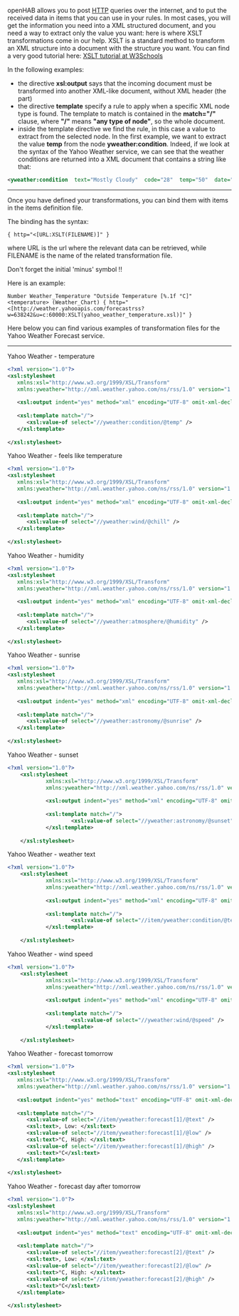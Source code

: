 openHAB allows you to post [HTTP](Http-Binding) queries over the internet, and to put the received data in items that you can use in your rules.
In most cases, you will get the information you need into a XML structured document, and you need a way to extract only the value you want: here is where XSLT transformations come in our help.
XSLT is a standard method to transform an XML structure into a document with the structure you want. You can find a very good tutorial here: [XSLT tutorial at W3Schools](http://www.w3schools.com/xsl/default.asp)

In the following examples:
*  the directive **xsl:output** says that the incoming document must be transformed into another XML-like document, without XML header (the _<?xml...?>_ part)
* the directive **template** specify a rule to apply when a specific XML node type is found. The template to match is contained in the **match="/"** clause, where **"/"** means **"any type of node"**, so the whole document.
* inside the template directive we find the rule, in this case a value to extract from the selected node. In the first example, we want to extract the value **temp** from the node **yweather:condition**. Indeed, if we look at the syntax of the Yahoo Weather service, we can see that the weather conditions are returned into a XML document that contains a string like that:
```xml
<yweather:condition  text="Mostly Cloudy"  code="28"  temp="50"  date="Fri, 18 Dec 2009 9:38 am PST" />
```

***
Once you have defined your transformations, you can bind them with items in the items definition file.

The binding has the syntax:

```
{ http="<[URL:XSLT(FILENAME)]" }
```

where URL is the url where the relevant data can be retrieved, while FILENAME is the name of the related transformation file.

Don't forget the initial 'minus' symbol !!

Here is an example:

```
Number Weather_Temperature "Outside Temperature [%.1f °C]" <temperature> (Weather_Chart) { http="<[http://weather.yahooapis.com/forecastrss?w=638242&u=c:60000:XSLT(yahoo_weather_temperature.xsl)]" } 
```

Here below you can find various examples of transformation files for the Yahoo Weather Forecast service.

***

Yahoo Weather - temperature 
```xml
<?xml version="1.0"?>
<xsl:stylesheet 
   xmlns:xsl="http://www.w3.org/1999/XSL/Transform"
   xmlns:yweather="http://xml.weather.yahoo.com/ns/rss/1.0" version="1.0">
    
   <xsl:output indent="yes" method="xml" encoding="UTF-8" omit-xml-declaration="yes" />
    
   <xsl:template match="/">
      <xsl:value-of select="//yweather:condition/@temp" /> 
   </xsl:template>
    
</xsl:stylesheet>
```

Yahoo Weather - feels like temperature
```xml
<?xml version="1.0"?>
<xsl:stylesheet 
   xmlns:xsl="http://www.w3.org/1999/XSL/Transform"
   xmlns:yweather="http://xml.weather.yahoo.com/ns/rss/1.0" version="1.0">
    
   <xsl:output indent="yes" method="xml" encoding="UTF-8" omit-xml-declaration="yes" />
    
   <xsl:template match="/">
      <xsl:value-of select="//yweather:wind/@chill" /> 
   </xsl:template>  
    
</xsl:stylesheet>
```

Yahoo Weather - humidity
```xml
<?xml version="1.0"?>
<xsl:stylesheet 
   xmlns:xsl="http://www.w3.org/1999/XSL/Transform"
   xmlns:yweather="http://xml.weather.yahoo.com/ns/rss/1.0" version="1.0">
    
   <xsl:output indent="yes" method="xml" encoding="UTF-8" omit-xml-declaration="yes" />
    
   <xsl:template match="/">
      <xsl:value-of select="//yweather:atmosphere/@humidity" />
   </xsl:template>
    
</xsl:stylesheet>
```

Yahoo Weather - sunrise
```xml
<?xml version="1.0"?>
<xsl:stylesheet 
   xmlns:xsl="http://www.w3.org/1999/XSL/Transform"
   xmlns:yweather="http://xml.weather.yahoo.com/ns/rss/1.0" version="1.0">
    
   <xsl:output indent="yes" method="xml" encoding="UTF-8" omit-xml-declaration="yes" />
    
   <xsl:template match="/">
      <xsl:value-of select="//yweather:astronomy/@sunrise" />
   </xsl:template>
    
</xsl:stylesheet>
```

Yahoo Weather - sunset
```xml
<?xml version="1.0"?>
    <xsl:stylesheet 
            xmlns:xsl="http://www.w3.org/1999/XSL/Transform"
            xmlns:yweather="http://xml.weather.yahoo.com/ns/rss/1.0" version="1.0">
    
            <xsl:output indent="yes" method="xml" encoding="UTF-8" omit-xml-declaration="yes" />
    
            <xsl:template match="/">
                    <xsl:value-of select="//yweather:astronomy/@sunset" />
            </xsl:template>
    
    </xsl:stylesheet>
```

Yahoo Weather - weather text
```xml
<?xml version="1.0"?>
    <xsl:stylesheet 
            xmlns:xsl="http://www.w3.org/1999/XSL/Transform"
            xmlns:yweather="http://xml.weather.yahoo.com/ns/rss/1.0" version="1.0">
    
            <xsl:output indent="yes" method="xml" encoding="UTF-8" omit-xml-declaration="yes" />
    
            <xsl:template match="/">
                    <xsl:value-of select="//item/yweather:condition/@text" />
            </xsl:template>
    
    </xsl:stylesheet>
```

Yahoo Weather - wind speed
```xml
<?xml version="1.0"?>
    <xsl:stylesheet 
            xmlns:xsl="http://www.w3.org/1999/XSL/Transform"
            xmlns:yweather="http://xml.weather.yahoo.com/ns/rss/1.0" version="1.0">
    
            <xsl:output indent="yes" method="xml" encoding="UTF-8" omit-xml-declaration="yes" />
    
            <xsl:template match="/">
                    <xsl:value-of select="//yweather:wind/@speed" />
            </xsl:template>
    
    </xsl:stylesheet>
```

Yahoo Weather - forecast tomorrow
```xml
<?xml version="1.0"?>
<xsl:stylesheet 
   xmlns:xsl="http://www.w3.org/1999/XSL/Transform"
   xmlns:yweather="http://xml.weather.yahoo.com/ns/rss/1.0" version="1.0">
    
   <xsl:output indent="yes" method="text" encoding="UTF-8" omit-xml-declaration="yes" />
    
   <xsl:template match="/">
      <xsl:value-of select="//item/yweather:forecast[1]/@text" />
      <xsl:text>, Low: </xsl:text>
      <xsl:value-of select="//item/yweather:forecast[1]/@low" /> 
      <xsl:text>°C, High: </xsl:text>
      <xsl:value-of select="//item/yweather:forecast[1]/@high" /> 
      <xsl:text>°C</xsl:text>
   </xsl:template>
       
</xsl:stylesheet>
```

Yahoo Weather - forecast day after tomorrow
```xml
<?xml version="1.0"?>
<xsl:stylesheet 
   xmlns:xsl="http://www.w3.org/1999/XSL/Transform"
   xmlns:yweather="http://xml.weather.yahoo.com/ns/rss/1.0" version="1.0">
    
   <xsl:output indent="yes" method="text" encoding="UTF-8" omit-xml-declaration="yes" />
    
   <xsl:template match="/">
      <xsl:value-of select="//item/yweather:forecast[2]/@text" />
      <xsl:text>, Low: </xsl:text>
      <xsl:value-of select="//item/yweather:forecast[2]/@low" /> 
      <xsl:text>°C, High: </xsl:text>
      <xsl:value-of select="//item/yweather:forecast[2]/@high" /> 
      <xsl:text>°C</xsl:text>
   </xsl:template>
    
</xsl:stylesheet>
```